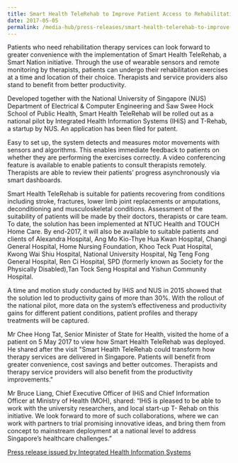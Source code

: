 ```yaml
---
title: Smart Health TeleRehab to Improve Patient Access to Rehabilitation Services and Productivity for Therapists
date: 2017-05-05
permalink: /media-hub/press-releases/smart-health-telerehab-to-improve-patient-access-to-rehabilitation-services-and-productivity-for-therapists
---
```

Patients who need rehabilitation therapy services can look forward to greater convenience with the implementation of Smart Health TeleRehab, a Smart Nation initiative. Through the use of wearable sensors and remote monitoring by therapists, patients can undergo their rehabilitation exercises at a time and location of their choice. Therapists and service providers also stand to benefit from better productivity.

Developed together with the National University of Singapore (NUS) Department of Electrical & Computer Engineering and Saw Swee Hock School of Public Health, Smart Health TeleRehab will be rolled out as a national pilot by Integrated Health Information Systems (IHiS) and T-Rehab, a startup by NUS. An application has been filed for patent.

Easy to set up, the system detects and measures motor movements with sensors and algorithms. This enables immediate feedback to patients on whether they are performing the exercises correctly. A video conferencing feature is available to enable patients to consult therapists remotely. Therapists are able to review their patients’ progress asynchronously via smart dashboards.

Smart Health TeleRehab is suitable for patients recovering from conditions including stroke, fractures, lower limb joint replacements or amputations, deconditioning and musculoskeletal conditions. Assessment of the suitability of patients will be made by their doctors, therapists or care team. To date, the solution has been implemented at NTUC Health and TOUCH Home Care. By end-2017, it will also be available to suitable patients and clients of Alexandra Hospital, Ang Mo Kio-Thye Hua Kwan Hospital, Changi General Hospital, Home Nursing Foundation, Khoo Teck Puat Hospital, Kwong Wai Shiu Hospital, National University Hospital, Ng Teng Fong General Hospital, Ren Ci Hospital, SPD (formerly known as Society for the Physically Disabled),Tan Tock Seng Hospital and Yishun Community Hospital.

A time and motion study conducted by IHiS and NUS in 2015 showed that the solution led to productivity gains of more than 30%. With the rollout of the national pilot, more data on the system’s effectiveness and productivity gains for different patient conditions, patient profiles and therapy treatments will be captured.

Mr Chee Hong Tat, Senior Minister of State for Health, visited the home of a patient on 5 May 2017 to view how Smart Health TeleRehab was deployed. He shared after the visit "Smart Health TeleRehab could transform how therapy services are delivered in Singapore. Patients will benefit from greater convenience, cost savings and better outcomes. Therapists and therapy service providers will also benefit from the productivity improvements."

Mr Bruce Liang, Chief Executive Officer of IHiS and Chief Information Officer at Ministry of Health (MOH), shared: “IHiS is pleased to be able to work with the university researchers, and local start-up T- Rehab on this initiative. We look forward to more of such collaborations, where we can work with partners to trial promising innovative ideas, and bring them from concept to mainstream deployment at a national level to address Singapore’s healthcare challenges.”

[Press release issued by Integrated Health Information Systems](https://www.ihis.com.sg/Latest_News/Media_Releases/Pages/Smart-Health-TeleRehab.aspx)
